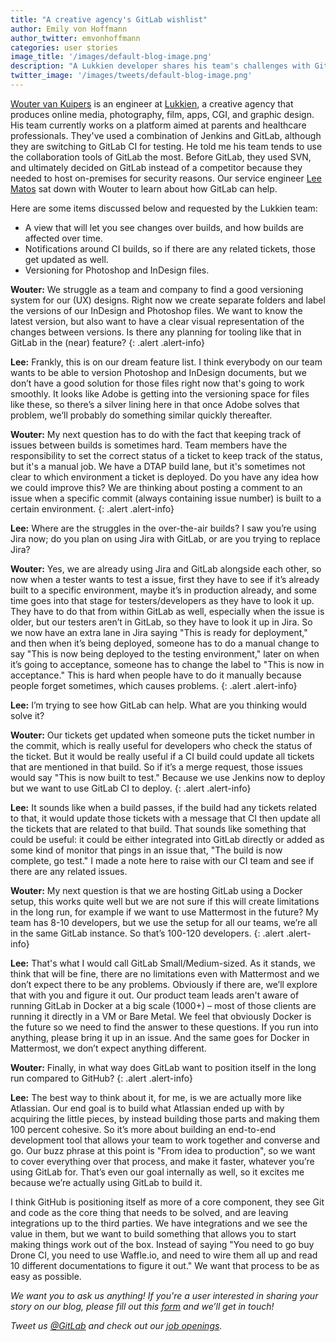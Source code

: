 ```yaml
---
title: "A creative agency's GitLab wishlist"
author: Emily von Hoffmann
author_twitter: emvonhoffmann
categories: user stories
image_title: '/images/default-blog-image.png'
description: "A Lukkien developer shares his team's challenges with Git and GitLab for their UX designs, and requests a few tweaks they'd find useful."
twitter_image: '/images/tweets/default-blog-image.png'
---
```

[Wouter van Kuipers](https://twitter.com/wvkuipers) is an engineer at [Lukkien](https://www.lukkien.com/en/), a creative agency that produces online media, photography, film, apps, CGI, and graphic design. His team currently works on a platform aimed at parents and healthcare professionals. They've used a combination of Jenkins and GitLab, although they are switching to GitLab CI for testing. He told me his team tends to use the collaboration tools of GitLab the most. Before GitLab, they used SVN, and ultimately decided on GitLab instead of a competitor because they needed to host on-premises for security reasons. Our service engineer [Lee Matos](https://twitter.com/leematos) sat down with Wouter to learn about how GitLab can help.

<!--more-->

Here are some items discussed below and requested by the Lukkien team:

* A view that will let you see changes over builds, and how builds are affected over time.  
* Notifications around CI builds, so if there are any related tickets, those get updated as well.
* Versioning for Photoshop and InDesign files.

**Wouter:** We struggle as a team and company to find a good versioning system for our (UX) designs. Right now we create separate folders and label the versions of our InDesign and Photoshop files. We want to know the latest version, but also want to have a clear visual representation of the changes between versions. Is there any planning for tooling like that in GitLab in the (near) feature?
{: .alert .alert-info}

**Lee:** Frankly, this is on our dream feature list. I think everybody on our team wants to be able to version Photoshop and InDesign documents, but we don’t have a good solution for those files right now that's going to work smoothly. It looks like Adobe is getting into the versioning space for files like these, so there’s a silver lining here in that once Adobe solves that problem, we’ll probably do something similar quickly thereafter.

**Wouter:** My next question has to do with the fact that keeping track of issues between builds is sometimes hard. Team members have the responsibility to set the correct status of a ticket to keep track of the status, but it's a manual job. We have a DTAP build lane, but it's sometimes not clear to which environment a ticket is deployed. Do you have any idea how we could improve this? We are thinking about posting a comment to an issue when a specific commit (always containing issue number) is built to a certain environment.
{: .alert .alert-info}

**Lee:**  Where are the struggles in the over-the-air builds? I saw you’re using Jira now; do you plan on using Jira with GitLab, or are you trying to replace Jira?

**Wouter:** Yes, we are already using Jira and GitLab alongside each other, so now when a tester wants to test a issue, first they have to see if it’s already built to a specific environment, maybe it’s in production already, and some time goes into that stage for testers/developers as they have to look it up. They have to do that from within GitLab as well, especially when the issue is older, but our testers aren’t in GitLab, so they have to look it up in Jira. So we now have an extra lane in Jira saying "This is ready for deployment," and then when it’s being deployed, someone has to do a manual change to say "This is now being deployed to the testing environment," later on when it’s going to acceptance, someone has to change the label to "This is now in acceptance." This is hard when people have to do it manually because people forget sometimes, which causes problems.
{: .alert .alert-info}

**Lee:** I’m trying to see how GitLab can help. What are you thinking would solve it?

**Wouter:** Our tickets get updated when someone puts the ticket number in the commit, which is really useful for developers who check the status of the ticket. But it would be really useful if a CI build could update all tickets that are mentioned in that build. So if it’s a merge request, those issues would say "This is now built to test." Because we use Jenkins now to deploy but we want to use GitLab CI to deploy.
{: .alert .alert-info}

**Lee:** It sounds like when a build passes, if the build had any tickets related to that, it would update those tickets with a message that CI then update all the tickets that are related to that build. That sounds like something that could be useful: it could be either integrated into GitLab directly or added as some kind of monitor that pings in an issue that, "The build is now complete, go test." I made a note here to raise with our CI team and see if there are any related issues.

**Wouter:** My next question is that we are hosting GitLab using a Docker setup, this works quite well but we are not sure if this will create limitations in the long run, for example if we want to use Mattermost in the future? My team has 8-10 developers, but we use the setup for all our teams, we’re all in the same GitLab instance. So that’s 100-120 developers.
{: .alert .alert-info}

**Lee:** That's what I would call GitLab Small/Medium-sized. As it stands, we think that will be fine, there are no limitations even with Mattermost and we don’t expect there to be any problems. Obviously if there are, we’ll explore that with you and figure it out. Our product team leads aren't aware of running GitLab in Docker at a big scale (1000+) – most of those clients are running it directly in a VM or Bare Metal. We feel that obviously Docker is the future so we need to find the answer to these questions. If you run into anything, please bring it up in an issue. And the same goes for Docker in Mattermost, we don’t expect anything different.

**Wouter:** Finally, in what way does GitLab want to position itself in the long run compared to GitHub?
{: .alert .alert-info}

**Lee:** The best way to think about it, for me, is we are actually more like Atlassian. Our end goal is to build what Atlassian ended up with by acquiring the little pieces, by instead building those parts and making them 100 percent cohesive. So it’s more about building an end-to-end development tool that allows your team to work together and converse and go. Our buzz phrase at this point is "From idea to production", so we want to cover everything over that process, and make it faster, whatever you’re using GitLab for. That’s even our goal internally as well, so it excites me because we’re actually using GitLab to build it.

I think GitHub is positioning itself as more of a core component, they see Git and code as the core thing that needs to be solved, and are leaving integrations up to the third parties. We have integrations and we see the value in them, but we want to build something that allows you to start making things work out of the box. Instead of saying "You need to go buy Drone CI, you need to use Waffle.io, and need to wire them all up and read 10 different documentations to figure it out." We want that process to be as easy as possible.


_We want you to ask us anything! If you're a user interested in sharing your story on our blog, please fill out this [form]( https://docs.google.com/a/gitlab.com/forms/d/1K8ZTS1QvSSPos6mVh1ol8ZyagInYctX3fb9eglzeK70/edit)  and we’ll get in touch!_

_Tweet us [@GitLab](https://twitter.com/gitlab) and check out our [job openings](https://about.gitlab.com/jobs/)._
